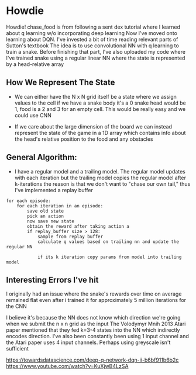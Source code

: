 # Howdie
Howdie! chase_food is from following a sent dex tutorial where I learned about q learning w/o incorporating deep learning
Now I've moved onto learning about DQN. I've invested a bit of time reading relevant parts of Sutton's textbook
The idea is to use convolutional NN with q learning to train a snake. Before finishing that part,
I've also uploaded my code where I've trained snake using a regular linear NN where the state is represented by a head-relative array

## How We Represent The State
- We can either have the N x N grid itself be a state where we assign values
to the cell if we have a snake body it's a 0 snake head would be 1, food is a 2 and
3 for an empty cell. This would be really easy and we could use CNN 

- If we care about the large dimension of the board we can instead represent
the state of the game in a 1D array which contains info about the head's relative
position to the food and any obstacles

## General Algorithm:
- I have a regular model and a trailing model. The regular model updates with each iteration but the trailing model
copies the regular model after k-iterations the reason is that we don't want to "chase our own tail," thus I've implemented a replay buffer

```
for each episode:
    for each iteration in an episode:
        save old state
        pick an action
        now save new state
        obtain the reward after taking action a
        if replay_buffer size > 128:
            sample from replay buffer
            calculate q values based on trailing nn and update the regular NN
            
            if its k iteration copy params from model into trailing model
```

## Interesting Errors I've hit
I originally had an issue where the snake's rewards over time on average remained flat even after i trained it for approximately 5
million iterations for the CNN

I believe it's because the NN does not know which direction we're going when we submit the n x n grid as the input
The Volodymyr Mnih 2013 Atari paper mentioned that they fed k=3-4 states into the NN which indirectly encodes direction.
I've also been constantly been using 1 input channel and the Atari paper uses 4 input channels. Perhaps using greyscale isn't sufficient




https://towardsdatascience.com/deep-q-network-dqn-ii-b6bf911b6b2c
https://www.youtube.com/watch?v=KuXjwB4LzSA
